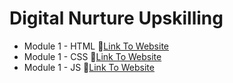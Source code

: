 # Digital Nurture Upskilling

- Module 1 - HTML 🔗[Link To Website](https://html-mauve-iota.vercel.app/)
- Module 1 - CSS  🔗[Link To Website](https://css-gules.vercel.app/)
- Module 1 - JS   🔗[Link To Website](https://js-three-chi.vercel.app/)
